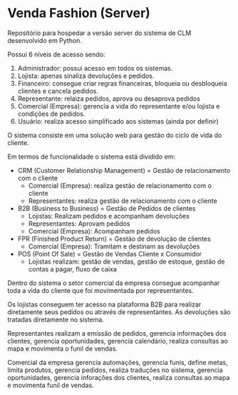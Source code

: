 # Venda Fashion (Server)

Repositório para hospedar a versão server do sistema de CLM desenvolvido em Python.

Possui 6 níveis de acesso sendo:
1. Administrador: possui acesso em todos os sistemas.
2. Lojista: apenas sinaliza devoluções e pedidos.
3. Financeiro: consegue criar regras financeiras, bloqueia ou desbloqueia clientes e cancela pedidos.
4. Representante: relaiza pedidos, aprova ou desaprova pedidos
5. Comercial (Empresa): gerencia a vida do representante e/ou lojista e condições de pedidos.
6. Usuário: realiza acesso simplificado aos sistemas (ainda por definir)

O sistema consiste em uma solução web para gestão do ciclo de vida do cliente. 

Em termos de funcionalidade o sistema está dividido em:
- CRM (Customer Relationship Management) = Gestão de relacionamento com o cliente
   * Comercial (Empresa): realiza gestão de relacionamento com o cliente
   * Representantes: realiza gestão de relacionamento com o cliente
- B2B (Business to Business) = Gestão de Pedidos de clientes
   * Lojistas: Realizam pedidos e acompanham devoluções
   * Representantes: Aprovam pedidos
   * Comercial (Empresa): Acompanham pedidos
- FPR (Finished Product Return) = Gestão de devolução de clientes
   * Comercial (Empresa): Tramitam e destinam as devoluções
- POS (Point Of Sale) = Gestão de Vendas Cliente x Consumidor
   * Lojistas realizam: gestão de vendas, gestão de estoque, gestão de contas a pagar, fluxo de caixa














Dentro do sistema o setor comercial da empresa consegue acompanhar toda a vida do cliente que foi movimentada por representantes.

Os lojistas conseguem ter acesso na plataforma B2B para realizar diretamente seus pedidos ou através de representantes. As devoluções são tratadas diretamente no sistema.

Representantes realizam a emissão de pedidos, gerencia informações dos clientes, gerencia oportunidades, gerencia calendário, realiza consultas ao mapa e movimenta o funil de vendas.

Comercial da empresa gerencia automações, gerencia funis, define metas, limita produtos, gerencia pedidos, realiza traduções no sistema, gerencia oportunidades, gerencia inforações dos clientes, realiza consultas ao mapa e movimenta funil de vendas.

